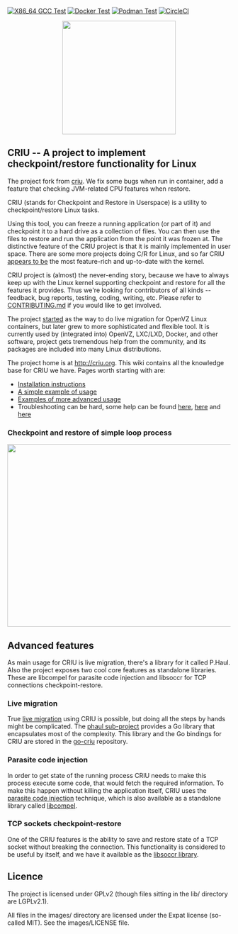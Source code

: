 [![X86_64 GCC Test](https://github.com/checkpoint-restore/criu/workflows/X86_64%20GCC%20Test/badge.svg)](
    https://github.com/checkpoint-restore/criu/actions/workflows/x86-64-gcc-test.yml)
[![Docker Test](https://github.com/checkpoint-restore/criu/actions/workflows/docker-test.yml/badge.svg)](
    https://github.com/checkpoint-restore/criu/actions/workflows/docker-test.yml)
[![Podman Test](https://github.com/checkpoint-restore/criu/actions/workflows/podman-test.yml/badge.svg)](
    https://github.com/checkpoint-restore/criu/actions/workflows/podman-test.yml)
[![CircleCI](https://circleci.com/gh/checkpoint-restore/criu.svg?style=svg)](
    https://circleci.com/gh/checkpoint-restore/criu)

<p align="center"><img src="https://criu.org/w/images/1/1c/CRIU.svg" width="256px"/></p>

## CRIU -- A project to implement checkpoint/restore functionality for Linux

The project fork from [criu](https://github.com/checkpoint-restore/criu). We fix some bugs
when run in container, add a feature that checking JVM-related CPU features when restore. 

CRIU (stands for Checkpoint and Restore in Userspace) is a utility to checkpoint/restore Linux tasks.

Using this tool, you can freeze a running application (or part of it) and checkpoint
it to a hard drive as a collection of files. You can then use the files to restore and run the
application from the point it was frozen at. The distinctive feature of the CRIU
project is that it is mainly implemented in user space. There are some more projects
doing C/R for Linux, and so far CRIU [appears to be](https://criu.org/Comparison_to_other_CR_projects)
the most feature-rich and up-to-date with the kernel.

CRIU project is (almost) the never-ending story, because we have to always keep up with the
Linux kernel supporting checkpoint and restore for all the features it provides. Thus we're
looking for contributors of all kinds -- feedback, bug reports, testing, coding, writing, etc.
Please refer to [CONTRIBUTING.md](CONTRIBUTING.md) if you would like to get involved.

The project [started](https://criu.org/History) as the way to do live migration for OpenVZ
Linux containers, but later grew to more sophisticated and flexible tool. It is currently
used by (integrated into) OpenVZ, LXC/LXD, Docker, and other software, project gets tremendous
help from the community, and its packages are included into many Linux distributions.

The project home is at http://criu.org. This wiki contains all the knowledge base for CRIU we have.
Pages worth starting with are:
- [Installation instructions](http://criu.org/Installation)
- [A simple example of usage](http://criu.org/Simple_loop)
- [Examples of more advanced usage](https://criu.org/Category:HOWTO)
- Troubleshooting can be hard, some help can be found [here](https://criu.org/When_C/R_fails), [here](https://criu.org/What_cannot_be_checkpointed) and [here](https://criu.org/FAQ)

### Checkpoint and restore of simple loop process
[<p align="center"><img src="https://asciinema.org/a/232445.png" width="572px" height="412px"/></p>](https://asciinema.org/a/232445)

## Advanced features

As main usage for CRIU is live migration, there's a library for it called P.Haul. Also the
project exposes two cool core features as standalone libraries. These are libcompel for parasite code
injection and libsoccr for TCP connections checkpoint-restore.

### Live migration

True [live migration](https://criu.org/Live_migration) using CRIU is possible, but doing
all the steps by hands might be complicated. The [phaul sub-project](https://criu.org/P.Haul)
provides a Go library that encapsulates most of the complexity. This library and the Go bindings
for CRIU are stored in the [go-criu](https://github.com/checkpoint-restore/go-criu) repository.


### Parasite code injection

In order to get state of the running process CRIU needs to make this process execute
some code, that would fetch the required information. To make this happen without
killing the application itself, CRIU uses the [parasite code injection](https://criu.org/Parasite_code)
technique, which is also available as a standalone library called [libcompel](https://criu.org/Compel).

### TCP sockets checkpoint-restore

One of the CRIU features is the ability to save and restore state of a TCP socket
without breaking the connection. This functionality is considered to be useful by
itself, and we have it available as the [libsoccr library](https://criu.org/Libsoccr).

## Licence

The project is licensed under GPLv2 (though files sitting in the lib/ directory are LGPLv2.1).

All files in the images/ directory are licensed under the Expat license (so-called MIT).
See the images/LICENSE file.
